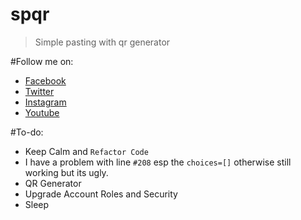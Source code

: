 # spqr
> Simple pasting with qr generator

#Follow me on: 
- [Facebook](https://www.facebook.com/msangelsz)
- [Twitter](https://twitter.com/okaylangyanhoy)
- [Instagram](https://www.instagram.com/fsociety001.dat)
- [Youtube](http://www.youtube.com/c/ariesabao)

#To-do:
- Keep Calm and `Refactor Code`
- I have a problem with line `#208` esp the `choices=[]` otherwise still working but its ugly.
- QR Generator
- Upgrade Account Roles and Security
- Sleep

